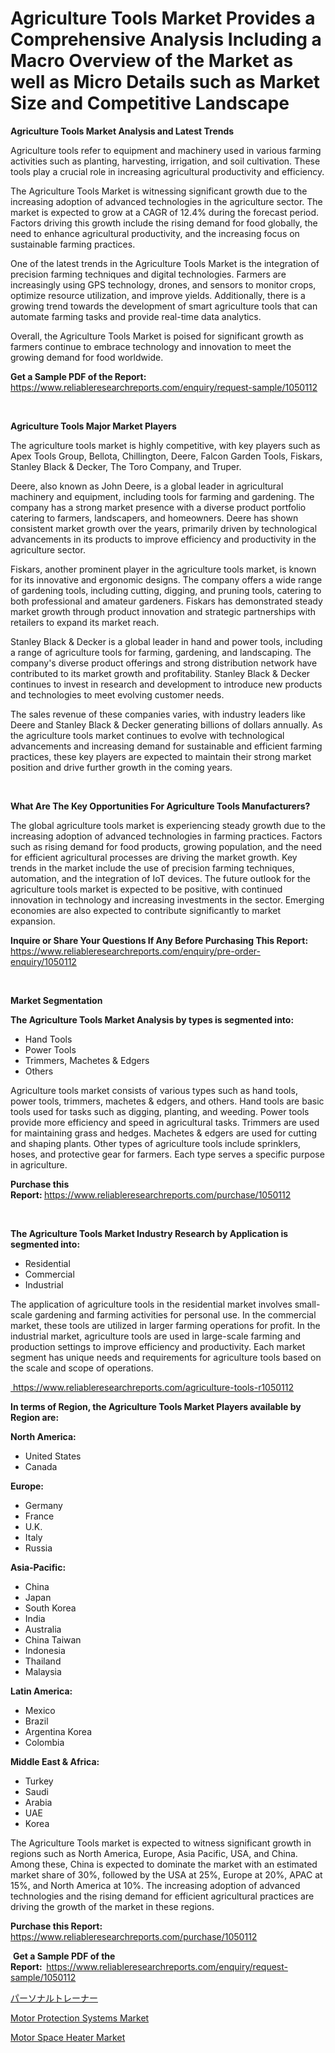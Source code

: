 <p><h1>Agriculture Tools Market Provides a Comprehensive Analysis Including a Macro Overview of the Market as well as Micro Details such as Market Size and Competitive Landscape</h1></p><p><strong>Agriculture Tools Market Analysis and Latest Trends</strong></p>
<p><p>Agriculture tools refer to equipment and machinery used in various farming activities such as planting, harvesting, irrigation, and soil cultivation. These tools play a crucial role in increasing agricultural productivity and efficiency.</p><p>The Agriculture Tools Market is witnessing significant growth due to the increasing adoption of advanced technologies in the agriculture sector. The market is expected to grow at a CAGR of 12.4% during the forecast period. Factors driving this growth include the rising demand for food globally, the need to enhance agricultural productivity, and the increasing focus on sustainable farming practices.</p><p>One of the latest trends in the Agriculture Tools Market is the integration of precision farming techniques and digital technologies. Farmers are increasingly using GPS technology, drones, and sensors to monitor crops, optimize resource utilization, and improve yields. Additionally, there is a growing trend towards the development of smart agriculture tools that can automate farming tasks and provide real-time data analytics.</p><p>Overall, the Agriculture Tools Market is poised for significant growth as farmers continue to embrace technology and innovation to meet the growing demand for food worldwide.</p></p>
<p><strong>Get a Sample PDF of the Report:&nbsp;</strong> <a href="https://www.reliableresearchreports.com/enquiry/request-sample/1050112">https://www.reliableresearchreports.com/enquiry/request-sample/1050112</a></p>
<p>&nbsp;</p>
<p><strong>Agriculture Tools Major Market Players</strong></p>
<p><p>The agriculture tools market is highly competitive, with key players such as Apex Tools Group, Bellota, Chillington, Deere, Falcon Garden Tools, Fiskars, Stanley Black & Decker, The Toro Company, and Truper. </p><p>Deere, also known as John Deere, is a global leader in agricultural machinery and equipment, including tools for farming and gardening. The company has a strong market presence with a diverse product portfolio catering to farmers, landscapers, and homeowners. Deere has shown consistent market growth over the years, primarily driven by technological advancements in its products to improve efficiency and productivity in the agriculture sector.</p><p>Fiskars, another prominent player in the agriculture tools market, is known for its innovative and ergonomic designs. The company offers a wide range of gardening tools, including cutting, digging, and pruning tools, catering to both professional and amateur gardeners. Fiskars has demonstrated steady market growth through product innovation and strategic partnerships with retailers to expand its market reach.</p><p>Stanley Black & Decker is a global leader in hand and power tools, including a range of agriculture tools for farming, gardening, and landscaping. The company's diverse product offerings and strong distribution network have contributed to its market growth and profitability. Stanley Black & Decker continues to invest in research and development to introduce new products and technologies to meet evolving customer needs.</p><p>The sales revenue of these companies varies, with industry leaders like Deere and Stanley Black & Decker generating billions of dollars annually. As the agriculture tools market continues to evolve with technological advancements and increasing demand for sustainable and efficient farming practices, these key players are expected to maintain their strong market position and drive further growth in the coming years.</p></p>
<p>&nbsp;</p>
<p><strong>What Are The Key Opportunities For Agriculture Tools Manufacturers?</strong></p>
<p><p>The global agriculture tools market is experiencing steady growth due to the increasing adoption of advanced technologies in farming practices. Factors such as rising demand for food products, growing population, and the need for efficient agricultural processes are driving the market growth. Key trends in the market include the use of precision farming techniques, automation, and the integration of IoT devices. The future outlook for the agriculture tools market is expected to be positive, with continued innovation in technology and increasing investments in the sector. Emerging economies are also expected to contribute significantly to market expansion.</p></p>
<p><strong>Inquire or Share Your Questions If Any Before Purchasing This Report:</strong> <a href="https://www.reliableresearchreports.com/enquiry/pre-order-enquiry/1050112">https://www.reliableresearchreports.com/enquiry/pre-order-enquiry/1050112</a></p>
<p>&nbsp;</p>
<p><strong>Market Segmentation</strong></p>
<p><strong>The Agriculture Tools Market Analysis by types is segmented into:</strong></p>
<p><ul><li>Hand Tools</li><li>Power Tools</li><li>Trimmers, Machetes & Edgers</li><li>Others</li></ul></p>
<p><p>Agriculture tools market consists of various types such as hand tools, power tools, trimmers, machetes & edgers, and others. Hand tools are basic tools used for tasks such as digging, planting, and weeding. Power tools provide more efficiency and speed in agricultural tasks. Trimmers are used for maintaining grass and hedges. Machetes & edgers are used for cutting and shaping plants. Other types of agriculture tools include sprinklers, hoses, and protective gear for farmers. Each type serves a specific purpose in agriculture.</p></p>
<p><strong>Purchase this Report:&nbsp;</strong><a href="https://www.reliableresearchreports.com/purchase/1050112">https://www.reliableresearchreports.com/purchase/1050112</a></p>
<p>&nbsp;</p>
<p><strong>The Agriculture Tools Market Industry Research by Application is segmented into:</strong></p>
<p><ul><li>Residential</li><li>Commercial</li><li>Industrial</li></ul></p>
<p><p>The application of agriculture tools in the residential market involves small-scale gardening and farming activities for personal use. In the commercial market, these tools are utilized in larger farming operations for profit. In the industrial market, agriculture tools are used in large-scale farming and production settings to improve efficiency and productivity. Each market segment has unique needs and requirements for agriculture tools based on the scale and scope of operations.</p></p>
<p><a href="https://www.reliableresearchreports.com/agriculture-tools-r1050112">&nbsp;https://www.reliableresearchreports.com/agriculture-tools-r1050112</a></p>
<p><strong>In terms of Region, the Agriculture Tools Market Players available by Region are:</strong></p>
<p>
    <p> <strong> North America: </strong>
        <ul>
            <li>United States</li>
            <li>Canada</li>
        </ul>
        </p> 
    <p> <strong> Europe: </strong>
        <ul>
            <li>Germany</li>
            <li>France</li>
            <li>U.K.</li>
            <li>Italy</li>
            <li>Russia</li>
        </ul>
        </p> 
    <p> <strong> Asia-Pacific: </strong>
        <ul>
            <li>China</li>
            <li>Japan</li>
            <li>South Korea</li>
            <li>India</li>
            <li>Australia</li>
            <li>China Taiwan</li>
            <li>Indonesia</li>
            <li>Thailand</li>
            <li>Malaysia</li>
        </ul>
        </p> 
    <p> <strong> Latin America: </strong>
        <ul>
            <li>Mexico</li>
            <li>Brazil</li>
            <li>Argentina Korea</li>
            <li>Colombia</li>
        </ul>
        </p> 
    <p> <strong> Middle East & Africa: </strong>
        <ul>
            <li>Turkey</li>
            <li>Saudi</li>
            <li>Arabia</li>
            <li>UAE</li>
            <li>Korea</li>
        </ul>
    </p>
    </p>
<p><p>The Agriculture Tools market is expected to witness significant growth in regions such as North America, Europe, Asia Pacific, USA, and China. Among these, China is expected to dominate the market with an estimated market share of 30%, followed by the USA at 25%, Europe at 20%, APAC at 15%, and North America at 10%. The increasing adoption of advanced technologies and the rising demand for efficient agricultural practices are driving the growth of the market in these regions.</p></p>
<p><strong>Purchase this Report: </strong><a href="https://www.reliableresearchreports.com/purchase/1050112">https://www.reliableresearchreports.com/purchase/1050112</a></p>
<p>&nbsp;<strong>Get a Sample PDF of the Report:&nbsp;&nbsp;</strong><a href="https://www.reliableresearchreports.com/enquiry/request-sample/1050112">https://www.reliableresearchreports.com/enquiry/request-sample/1050112</a></p>
<p><strong></strong></p>
<p><p><a href="https://github.com/SarahFahey88/Market-Research-Report-List-1/blob/main/437596834131.md">パーソナルトレーナー</a></p><p><a href="https://github.com/myacatherineblakecaczo9vcsw/Market-Research-Report-List-2/blob/main/motor-protection-systems-market.md">Motor Protection Systems Market</a></p><p><a href="https://github.com/okotobwrhuteie/Market-Research-Report-List-2/blob/main/motor-space-heater-market.md">Motor Space Heater Market</a></p></p>